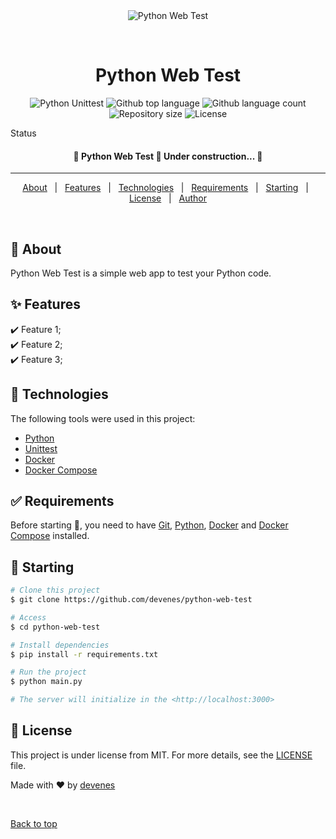 <div align="center" id="top"> 
  <img src="./.github/app.gif" alt="Python Web Test" />

  &#xa0;

  <!-- <a href="https://pythonwebtest.netlify.app">Demo</a> -->
</div>

<h1 align="center">Python Web Test</h1>

<p align="center">
  <img alt="Python Unittest" src="https://github.com/devenes/python-web-test/actions/workflows/python_ci.yml/badge.svg">
  <img alt="Github top language" src="https://img.shields.io/github/languages/top/devenes/python-web-test?color=56BEB8">
  <img alt="Github language count" src="https://img.shields.io/github/languages/count/devenes/python-web-test?color=56BEB8">
  <img alt="Repository size" src="https://img.shields.io/github/repo-size/devenes/python-web-test?color=56BEB8">
  <img alt="License" src="https://img.shields.io/github/license/devenes/python-web-test?color=56BEB8">

  <!-- <img alt="Github issues" src="https://img.shields.io/github/issues/devenes/python-web-test?color=56BEB8" /> -->

  <!-- <img alt="Github forks" src="https://img.shields.io/github/forks/devenes/python-web-test?color=56BEB8" /> -->

  <!-- <img alt="Github stars" src="https://img.shields.io/github/stars/devenes/python-web-test?color=56BEB8" /> -->
</p>

Status

<h4 align="center"> 
	🚧  Python Web Test 🚀 Under construction...  🚧
</h4> 

<hr>

<p align="center">
  <a href="#dart-about">About</a> &#xa0; | &#xa0; 
  <a href="#sparkles-features">Features</a> &#xa0; | &#xa0;
  <a href="#rocket-technologies">Technologies</a> &#xa0; | &#xa0;
  <a href="#white_check_mark-requirements">Requirements</a> &#xa0; | &#xa0;
  <a href="#checkered_flag-starting">Starting</a> &#xa0; | &#xa0;
  <a href="#memo-license">License</a> &#xa0; | &#xa0;
  <a href="https://github.com/devenes" target="_blank">Author</a>
</p>

<br>

## :dart: About ##

Python Web Test is a simple web app to test your Python code.

## :sparkles: Features ##

:heavy_check_mark: Feature 1;\
:heavy_check_mark: Feature 2;\
:heavy_check_mark: Feature 3;

## :rocket: Technologies ##

The following tools were used in this project:

- [Python](https://www.python.org/)
- [Unittest](https://docs.python.org/3/library/unittest.html)
- [Docker](https://www.docker.com/)
- [Docker Compose](https://docs.docker.com/compose/overview/)

## :white_check_mark: Requirements ##

Before starting :checkered_flag:, you need to have [Git](https://git-scm.com), [Python](https://www.python.org/), [Docker](https://www.docker.com/) and [Docker Compose](https://docs.docker.com/compose/overview/) installed.

## :checkered_flag: Starting ##

```bash
# Clone this project
$ git clone https://github.com/devenes/python-web-test

# Access
$ cd python-web-test

# Install dependencies
$ pip install -r requirements.txt

# Run the project
$ python main.py

# The server will initialize in the <http://localhost:3000>
```

## :memo: License ##

This project is under license from MIT. For more details, see the [LICENSE](LICENSE.md) file.


Made with :heart: by <a href="https://github.com/devenes" target="_blank">devenes</a>

&#xa0;

<a href="#top">Back to top</a>
